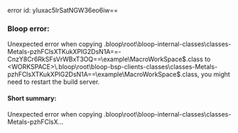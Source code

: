 error id: yIuxac5lrSatNGW36eo6iw==
### Bloop error:

Unexpected error when copying <WORKSPACE>\.bloop\root\bloop-internal-classes\classes-Metals-pzhFClsXTKukXPIG2DsN1A==-CnzY8Cr6RkSFsVrWBxT3OQ==\example\MacroWorkSpace$.class to <WORKSPACE>\.bloop\root\bloop-bsp-clients-classes\classes-Metals-pzhFClsXTKukXPIG2DsN1A==\example\MacroWorkSpace$.class, you might need to restart the build server.
#### Short summary: 

Unexpected error when copying <WORKSPACE>\.bloop\root\bloop-internal-classes\classes-Metals-pzhFClsX...